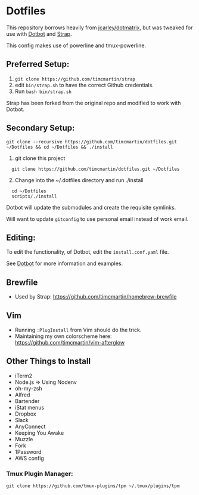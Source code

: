 # Dotfiles

This repository borrows heavily from [jcarley/dotmatrix](https://github.com/jcarley/dotmatrix),
but was tweaked for use with [Dotbot](https://github.com/anishathalye/dotbot) and [Strap](https://github.com/timcmartin/strap).

This config makes use of powerline and tmux-powerline.

## Preferred Setup:

1. `git clone https://github.com/timcmartin/strap`
2. edit `bin/strap.sh` to have the correct Github credentials.
3. Run `bash bin/strap.sh`

Strap has been forked from the original repo and modified to work with Dotbot.

## Secondary Setup:

`git clone --recursive https://github.com/timcmartin/dotfiles.git ~/Dotfiles && cd ~/Dotfiles && ./install`

1. git clone this project

```
  git clone https://github.com/timcmartin/dotfiles.git ~/Dotfiles
```

2. Change into the ~/.dotfiles directory and run ./install

```
  cd ~/Dotfiles
  scripts/./install
```

Dotbot will update the submodules and create the requisite symlinks.

Will want to update `gitconfig` to use personal email instead of work email.

## Editing:

To edit the functionality, of Dotbot, edit the `install.conf.yaml` file.

See [Dotbot](https://github.com/anishathalye/dotbot) for more information and examples.

## Brewfile

* Used by Strap: https://github.com/timcmartin/homebrew-brewfile

## Vim

* Running `:PlugInstall` from Vim should do the trick.
* Maintaining my own colorscheme here: https://github.com/timcmartin/vim-afterglow

## Other Things to Install

* iTerm2
* Node.js => Using Nodenv
* oh-my-zsh
* Alfred
* Bartender
* iStat menus
* Dropbox
* Slack
* AnyConnect
* Keeping You Awake
* Muzzle
* Fork
* 1Password
* AWS config

### Tmux Plugin Manager:
`git clone https://github.com/tmux-plugins/tpm ~/.tmux/plugins/tpm`
